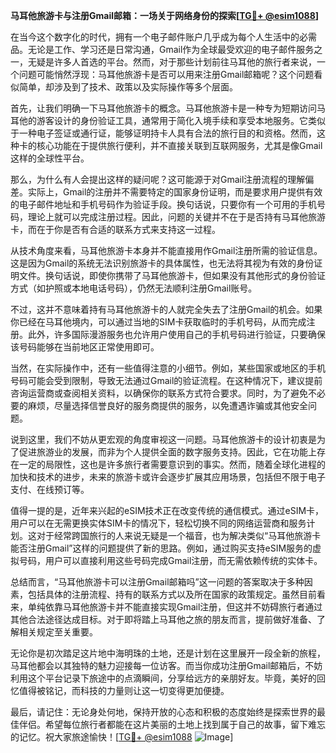**马耳他旅游卡与注册Gmail邮箱：一场关于网络身份的探索[[TG💪+ @esim1088](https://t.me/s/esim1088)]**

在当今这个数字化的时代，拥有一个电子邮件账户几乎成为每个人生活中的必需品。无论是工作、学习还是日常沟通，Gmail作为全球最受欢迎的电子邮件服务之一，无疑是许多人首选的平台。然而，对于那些计划前往马耳他的旅行者来说，一个问题可能悄然浮现：马耳他旅游卡是否可以用来注册Gmail邮箱呢？这个问题看似简单，却涉及到了技术、政策以及实际操作等多个层面。

首先，让我们明确一下马耳他旅游卡的概念。马耳他旅游卡是一种专为短期访问马耳他的游客设计的身份验证工具，通常用于简化入境手续和享受本地服务。它类似于一种电子签证或通行证，能够证明持卡人具有合法的旅行目的和资格。然而，这种卡的核心功能在于提供旅行便利，并不直接关联到互联网服务，尤其是像Gmail这样的全球性平台。

那么，为什么有人会提出这样的疑问呢？这可能源于对Gmail注册流程的理解偏差。实际上，Gmail的注册并不需要特定的国家身份证明，而是要求用户提供有效的电子邮件地址和手机号码作为验证手段。换句话说，只要你有一个可用的手机号码，理论上就可以完成注册过程。因此，问题的关键并不在于是否持有马耳他旅游卡，而在于你是否有合适的联系方式来支持这一过程。

从技术角度来看，马耳他旅游卡本身并不能直接用作Gmail注册所需的验证信息。这是因为Gmail的系统无法识别旅游卡的具体属性，也无法将其视为有效的身份证明文件。换句话说，即使你携带了马耳他旅游卡，但如果没有其他形式的身份验证方式（如护照或本地电话号码），仍然无法顺利注册Gmail账号。

不过，这并不意味着持有马耳他旅游卡的人就完全失去了注册Gmail的机会。如果你已经在马耳他境内，可以通过当地的SIM卡获取临时的手机号码，从而完成注册。此外，许多国际漫游服务也允许用户使用自己的手机号码进行验证，只要确保该号码能够在当前地区正常使用即可。

当然，在实际操作中，还有一些值得注意的小细节。例如，某些国家或地区的手机号码可能会受到限制，导致无法通过Gmail的验证流程。在这种情况下，建议提前咨询运营商或查阅相关资料，以确保你的联系方式符合要求。同时，为了避免不必要的麻烦，尽量选择信誉良好的服务商提供的服务，以免遭遇诈骗或其他安全问题。

说到这里，我们不妨从更宏观的角度审视这一问题。马耳他旅游卡的设计初衷是为了促进旅游业的发展，而非为个人提供全面的数字服务支持。因此，它在功能上存在一定的局限性，这也是许多旅行者需要意识到的事实。然而，随着全球化进程的加快和技术的进步，未来的旅游卡或许会逐步扩展其应用场景，包括但不限于电子支付、在线预订等。

值得一提的是，近年来兴起的eSIM技术正在改变传统的通信模式。通过eSIM卡，用户可以在无需更换实体SIM卡的情况下，轻松切换不同的网络运营商和服务计划。这对于经常跨国旅行的人来说无疑是一个福音，也为解决类似“马耳他旅游卡能否注册Gmail”这样的问题提供了新的思路。例如，通过购买支持eSIM服务的虚拟号码，用户可以直接利用这些号码完成Gmail注册，而无需依赖传统的实体卡。

总结而言，“马耳他旅游卡可以注册Gmail邮箱吗”这一问题的答案取决于多种因素，包括具体的注册流程、持有的联系方式以及所在国家的政策规定。虽然目前看来，单纯依靠马耳他旅游卡并不能直接实现Gmail注册，但这并不妨碍旅行者通过其他合法途径达成目标。对于即将踏上马耳他之旅的朋友而言，提前做好准备、了解相关规定至关重要。

无论你是初次踏足这片地中海明珠的土地，还是计划在这里展开一段全新的旅程，马耳他都会以其独特的魅力迎接每一位访客。而当你成功注册Gmail邮箱后，不妨利用这个平台记录下旅途中的点滴瞬间，分享给远方的亲朋好友。毕竟，美好的回忆值得被铭记，而科技的力量则让这一切变得更加便捷。

最后，请记住：无论身处何地，保持开放的心态和积极的态度始终是探索世界的最佳伴侣。希望每位旅行者都能在这片美丽的土地上找到属于自己的故事，留下难忘的记忆。祝大家旅途愉快！[[TG💪+ @esim1088](https://t.me/s/esim1088) ![Image](https://i.postimg.cc/4NQfJmqS/Snipaste-2025-05-13-00-14-12.png)]